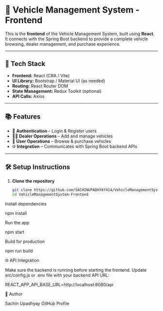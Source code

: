 # 🚗 Vehicle Management System - Frontend

This is the **frontend** of the Vehicle Management System, built using **React**.  
It connects with the Spring Boot backend to provide a complete vehicle browsing, dealer management, and purchase experience.

---

## 🔧 Tech Stack
- **Frontend:** React (CRA / Vite)  
- **UI Library:** Bootstrap / Material UI (as needed)  
- **Routing:** React Router DOM  
- **State Management:** Redux Toolkit (optional)  
- **API Calls:** Axios  

---

## 📚 Features
- 🔐 **Authentication** – Login & Register users  
- 🧑‍💼 **Dealer Operations** – Add and manage vehicles  
- 🛒 **User Operations** – Browse & purchase vehicles  
- 🌐 **Integration** – Communicates with Spring Boot backend APIs  

---

## 🛠️ Setup Instructions

1. **Clone the repository**
   ```bash
   git clone https://github.com/SACHINUPADHYAY414/VehicleManagementSystem-Frontend.git
   cd VehicleManagementSystem-Frontend
Install dependencies

npm install


Run the app

npm start


Build for production

npm run build

🌐 API Integration

Make sure the backend is running before starting the frontend.
Update src/config.js or .env file with your backend API URL:

REACT_APP_API_BASE_URL=http://localhost:8080/api

📝 Author

Sachin Upadhyay
GitHub Profile

